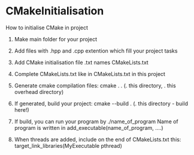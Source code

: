 # CMakeInitialisation
How to initialise CMake in project

1. Make main folder for your project

2. Add files with .hpp and .cpp extention which fill your project tasks

3. Add CMake initialisation file .txt names CMakeLists.txt

4. Complete CMakeLists.txt like in CMakeLists.txt in this project

5. Generate cmake compilation files: cmake . . (. this directory, . this overhead directory)

6. If generated, build your project: cmake --build . (. this directory - build here!)

7. If build, you can run your program by ./name_of_program 
Name of program is written in add_executable(name_of_program, ....)

8. When threads are added, include on the end of CMakeLists.txt this:  
target_link_libraries(MyExecutable pthread)  
